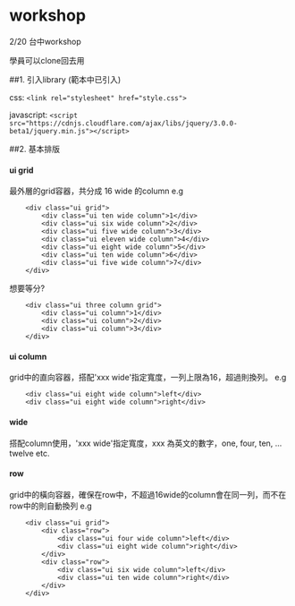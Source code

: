 # workshop
2/20 台中workshop

學員可以clone回去用

##1. 引入library (範本中已引入)

   css: 
   ````<link rel="stylesheet" href="style.css">````

   javascript: 
   ````<script src="https://cdnjs.cloudflare.com/ajax/libs/jquery/3.0.0-beta1/jquery.min.js"></script>````

##2. 基本排版

#### ui grid
最外層的grid容器，共分成 16 wide 的column
e.g 
````
	<div class="ui grid">
		<div class="ui ten wide column">1</div>
		<div class="ui six wide column">2</div>
		<div class="ui five wide column">3</div>
		<div class="ui eleven wide column">4</div>
		<div class="ui eight wide column">5</div>
		<div class="ui ten wide column">6</div>
		<div class="ui five wide column">7</div>
	</div>
````
想要等分?
````
	<div class="ui three column grid">
		<div class="ui column">1</div>
		<div class="ui column">2</div>
		<div class="ui column">3</div>
	</div>
````


#### ui column
grid中的直向容器，搭配'xxx wide'指定寬度，一列上限為16，超過則換列。 
e.g 
````
	<div class="ui eight wide column">left</div>
	<div class="ui eight wide column">right</div>
````
#### wide
搭配column使用，'xxx wide'指定寬度，xxx 為英文的數字，one, four, ten, ... twelve etc.
#### row
grid中的橫向容器，確保在row中，不超過16wide的column會在同一列，而不在row中的則自動換列
e.g 
````
	<div class="ui grid">
		<div class="row">
			<div class="ui four wide column">left</div>
			<div class="ui eight wide column">right</div>
		</div>
		<div class="row">
			<div class="ui six wide column">left</div>
			<div class="ui ten wide column">right</div>
		</div>
	</div>
````

